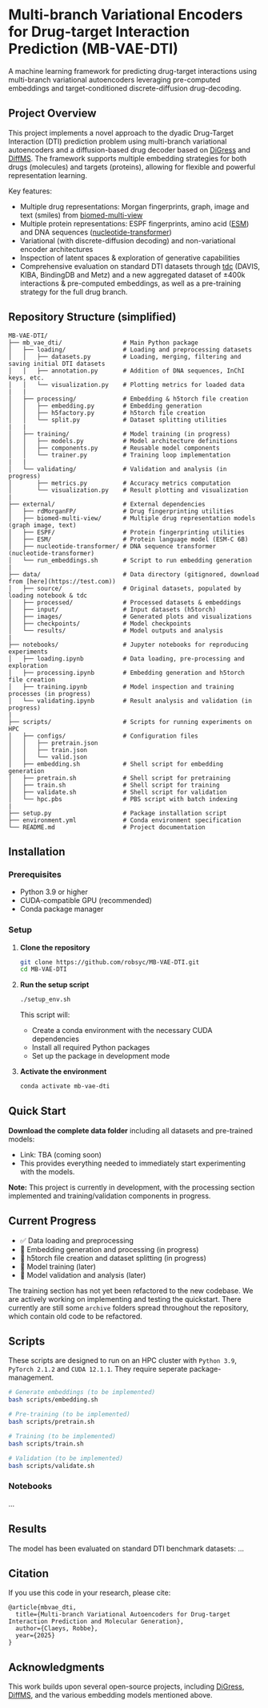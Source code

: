 # Multi-branch Variational Encoders for Drug-target Interaction Prediction (MB-VAE-DTI)

A machine learning framework for predicting drug-target interactions using multi-branch variational autoencoders leveraging pre-computed embeddings and target-conditioned discrete-diffusion drug-decoding.

## Project Overview

This project implements a novel approach to the dyadic Drug-Target Interaction (DTI) prediction problem using multi-branch variational autoencoders and a diffusion-based drug decoder based on [DiGress](https://github.com/cvignac/DiGress) and [DiffMS](https://github.com/coleygroup/DiffMS). The framework supports multiple embedding strategies for both drugs (molecules) and targets (proteins), allowing for flexible and powerful representation learning.

Key features:
- Multiple drug representations: Morgan fingerprints, graph, image and text (smiles) from [biomed-multi-view](https://github.com/BiomedSciAI/biomed-multi-view)
- Multiple protein representations: ESPF fingerprints, amino acid ([ESM](https://github.com/facebookresearch/esm)) and DNA sequences ([nucleotide-transformer](https://github.com/instadeepai/nucleotide-transformer))
- Variational (with discrete-diffusion decoding) and non-variational encoder architectures
- Inspection of latent spaces & exploration of generative capabilities
- Comprehensive evaluation on standard DTI datasets through [tdc](https://tdcommons.ai/) (DAVIS, KIBA, BindingDB and Metz) and a new aggregated dataset of ±400k interactions & pre-computed embeddings, as well as a pre-training strategy for the full drug branch.

## Repository Structure (simplified)

```
MB-VAE-DTI/
├── mb_vae_dti/                 # Main Python package
│   ├── loading/                # Loading and preprocessing datasets
│   │   ├── datasets.py         # Loading, merging, filtering and saving initial DTI datasets
│   │   ├── annotation.py       # Addition of DNA sequences, InChI keys, etc.
│   │   └── visualization.py    # Plotting metrics for loaded data
|   | 
│   ├── processing/             # Embedding & h5torch file creation
│   │   ├── embedding.py        # Embedding generation
│   │   ├── h5factory.py        # h5torch file creation
│   │   └── split.py            # Dataset splitting utilities
|   |
│   ├── training/               # Model training (in progress)
│   │   ├── models.py           # Model architecture definitions
│   │   ├── components.py       # Reusable model components
│   │   └── trainer.py          # Training loop implementation
|   |
│   └── validating/             # Validation and analysis (in progress)
│       ├── metrics.py          # Accuracy metrics computation
│       └── visualization.py    # Result plotting and visualization
|
├── external/                   # External dependencies
│   ├── rdMorganFP/             # Drug fingerprinting utilities
│   ├── biomed-multi-view/      # Multiple drug representation models (graph image, text)
│   ├── ESPF/                   # Protein fingerprinting utilities
│   ├── ESM/                    # Protein language model (ESM-C 6B)
│   ├── nucleotide-transformer/ # DNA sequence transformer (nucleotide-transformer)
│   └── run_embeddings.sh       # Script to run embedding generation
|
├── data/                       # Data directory (gitignored, download from [here](https://test.com))
│   ├── source/                 # Original datasets, populated by loading notebook & tdc
│   ├── processed/              # Processed datasets & embeddings
│   ├── input/                  # Input datasets (h5torch)
│   ├── images/                 # Generated plots and visualizations
│   ├── checkpoints/            # Model checkpoints
│   └── results/                # Model outputs and analysis
|
├── notebooks/                  # Jupyter notebooks for reproducing experiments
│   ├── loading.ipynb           # Data loading, pre-processing and exploration
│   ├── processing.ipynb        # Embedding generation and h5torch file creation
│   ├── training.ipynb          # Model inspection and training processes (in progress)
│   └── validating.ipynb        # Result analysis and validation (in progress)
|
├── scripts/                    # Scripts for running experiments on HPC
│   ├── configs/                # Configuration files
│   │   ├── pretrain.json
│   │   ├── train.json
│   │   └── valid.json
│   ├── embedding.sh            # Shell script for embedding generation
│   ├── pretrain.sh             # Shell script for pretraining
│   ├── train.sh                # Shell script for training
│   ├── validate.sh             # Shell script for validation
│   └── hpc.pbs                 # PBS script with batch indexing
|
├── setup.py                    # Package installation script
├── environment.yml             # Conda environment specification
└── README.md                   # Project documentation
```

## Installation

### Prerequisites

- Python 3.9 or higher
- CUDA-compatible GPU (recommended)
- Conda package manager

### Setup

1. **Clone the repository**
   ```bash
   git clone https://github.com/robsyc/MB-VAE-DTI.git
   cd MB-VAE-DTI
   ```

2. **Run the setup script**
   ```bash
   ./setup_env.sh
   ```
   This script will:
   - Create a conda environment with the necessary CUDA dependencies
   - Install all required Python packages
   - Set up the package in development mode

3. **Activate the environment**
   ```bash
   conda activate mb-vae-dti
   ```

## Quick Start

**Download the complete data folder** including all datasets and pre-trained models:
   - Link: TBA (coming soon)
   - This provides everything needed to immediately start experimenting with the models.

**Note:** This project is currently in development, with the processing section implemented and training/validation components in progress.

## Current Progress

- ✅ Data loading and preprocessing
- 🔄 Embedding generation and processing (in progress)
- 🔄 h5torch file creation and dataset splitting (in progress)
- 🔄 Model training (later)
- 🔄 Model validation and analysis (later)

The training section has not yet been refactored to the new codebase. We are actively working on implementing and testing the quickstart. There currently are still some `archive` folders spread throughout the repository, which contain old code to be refactored.

## Scripts

These scripts are designed to run on an HPC cluster with `Python 3.9`, `PyTorch 2.1.2` and `CUDA 12.1.1`.
They require seperate package-management.

```bash
# Generate embeddings (to be implemented)
bash scripts/embedding.sh

# Pre-training (to be implemented)
bash scripts/pretrain.sh

# Training (to be implemented)
bash scripts/train.sh

# Validation (to be implemented)
bash scripts/validate.sh
```

### Notebooks

...

## Results

The model has been evaluated on standard DTI benchmark datasets:
...

## Citation

If you use this code in your research, please cite:

```
@article{mbvae_dti,
  title={Multi-branch Variational Autoencoders for Drug-target Interaction Prediction and Molecular Generation},
  author={Claeys, Robbe},
  year={2025}
}
```

## Acknowledgments

This work builds upon several open-source projects, including [DiGress](https://github.com/cvignac/DiGress), [DiffMS](https://github.com/coleygroup/DiffMS), and the various embedding models mentioned above.